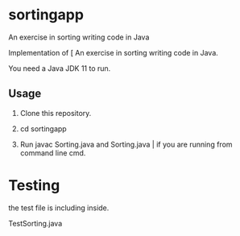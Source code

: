 # sortingapp
An exercise in sorting writing code in Java

Implementation of [ An exercise in sorting writing code in Java.

You need a Java JDK 11 to run.


## Usage ##

1. Clone this repository.

2. cd sortingapp 

3. Run javac Sorting.java and Sorting.java | if you are running from command line cmd.

# Testing #

the test file is including inside.

TestSorting.java
